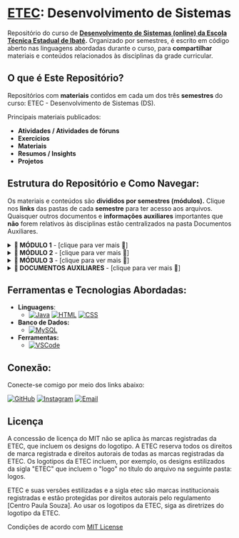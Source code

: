 # [ETEC](https://www.cps.sp.gov.br/etec/): Desenvolvimento de Sistemas 

Repositório do curso de **[Desenvolvimento de Sistemas (online) da Escola Técnica Estadual de Ibaté](https://portalgeead.cps.sp.gov.br/cursos-tecnicos-online/).** Organizado por semestres, é escrito em código aberto nas linguagens abordadas durante o curso, para **compartilhar** materiais e conteúdos relacionados às disciplinas da grade curricular.

## O que é Este Repositório?

Repositórios com **materiais** contidos em cada um dos três **semestres** do curso: ETEC - Desenvolvimento de Sistemas (DS).

Principais materiais publicados:
- **Atividades / Atividades de fóruns**
- **Exercícios**
- **Materiais**
- **Resumos / Insights**
- **Projetos**
  
## Estrutura do Repositório e Como Navegar:

Os materiais e conteúdos são **divididos por semestres (módulos).** Clique nos **links** das pastas de cada **semestre** para ter acesso aos arquivos. Quaisquer outros documentos e **informações auxiliares** importantes que **não** forem relativos às disciplinas estão centralizados na pasta Documentos Auxiliares.

<details>
  <summary><strong>📂 MÓDULO 1</strong> - [clique para ver mais 🔽] </summary>
  
  #### 🗃️ [Comunicação](semestre-1/comunicação)
  - [![atividades-forum](https://img.shields.io/badge/atividades-grey)](semestre-1/comunicação/atividades)
  - [![atividades-forum](https://img.shields.io/badge/atividades_fórum-grey)](semestre-1/comunicação/atividades-forum)
  - [![atividades-forum](https://img.shields.io/badge/materiais-grey)](semestre-1/comunicação/materiais)
  - [![atividades-forum](https://img.shields.io/badge/resumos-grey)](semestre-1/comunicação/resumos)

  #### 🗃️ [Desenvolvimento de Sistemas I](semestre-1/desenvolvimento-de-sistemas-1)
  - [![atividades-forum](https://img.shields.io/badge/atividades-grey)](semestre-1/desenvolvimento-de-sistemas-1/atividades)
  - [![atividades-forum](https://img.shields.io/badge/atividades_fórum-grey)](semestre-1/desenvolvimento-de-sistemas-1/atividades-forum)
  - [![atividades-forum](https://img.shields.io/badge/exercícios_java-grey)](semestre-1/desenvolvimento-de-sistemas-1/exercicios-java)
  - [![atividades-forum](https://img.shields.io/badge/materiais-grey)](semestre-1/desenvolvimento-de-sistemas-1/materiais)
  - [![atividades-forum](https://img.shields.io/badge/resumos-grey)](semestre-1/desenvolvimento-de-sistemas-1/resumos)

  #### 🗃️ [Tecnologia da Informação I](semestre-1/tecnologia-da-informaçao-1)
  - [![atividades-forum](https://img.shields.io/badge/atividades-grey)](semestre-1/tecnologia-da-informaçao-1/atividades)
  - [![atividades-forum](https://img.shields.io/badge/atividades_fórum-grey)](semestre-1/tecnologia-da-informaçao-1/atividades-forum)
  - [![atividades-forum](https://img.shields.io/badge/materiais-grey)](semestre-1/tecnologia-da-informaçao-1/materiais)
  - [![atividades-forum](https://img.shields.io/badge/resumos-grey)](semestre-1/tecnologia-da-informaçao-1/resumos)

  #### 📚 [Cursos de Extensão](semestre-1/cursos-extensao)
  - [![atividades-forum](https://img.shields.io/badge/cálculo_1-grey)](semestre-1/cursos-extensao/calculo-1)
  - [![atividades-forum](https://img.shields.io/badge/java_básico-grey)](semestre-1/cursos-extensao/java-basico)
</details>

<details>
  <summary><strong>📂 MÓDULO 2</strong> - [clique para ver mais 🔽] </summary>
  
  #### 🗃️ [Inglês Instrumental]()
  #### 🗃️ [Desenvolvimento de Sistemas II]()
  #### 🗃️ [Tecnologia da Informação II]()
  #### 🗃️ [Planejamento do Trabalho de Conclusão de Curso PTCC]()
</details>

<details>
  <summary><strong>📂 MÓDULO 3</strong> - [clique para ver mais 🔽] </summary>
  
  #### 🗃️ [Ética e Cidadania Organizacional]()
  #### 🗃️ [Desenvolvimento de Sistemas III]()
  #### 🗃️ [Tecnologia da Informação III]()
  #### 🗃️ [Desenvolvimento do Trabalho de Conclusão de Curso DTCC]()
</details>

<details>
  <summary><strong>📂 DOCUMENTOS AUXILIARES</strong> - [clique para ver mais 🔽] </summary>
  - 📄 [Grade Curricular]
  - 📄 [Plano do Curso]
  - 📄 [Regras para o TCC]
</details>

## Ferramentas e Tecnologias Abordadas:
- **Linguagens**:
   - [![Java](https://img.shields.io/badge/-Java-yellow?style=flat&logo=java&logoColor=white)](https://www.oracle.com/java/)
[![HTML](https://img.shields.io/badge/-HTML-orange?style=flat&logo=html5&logoColor=white)](https://developer.mozilla.org/en-US/docs/Web/HTML) [![CSS](https://img.shields.io/badge/-CSS-blue?style=flat&logo=css3&logoColor=white)](https://developer.mozilla.org/en-US/docs/Web/CSS)
- **Banco de Dados:**
   - [![MySQL](https://img.shields.io/badge/-MySQL-blue?style=flat&logo=mysql&logoColor=white)](https://www.mysql.com/)
- **Ferramentas:**
   - [![VSCode](https://img.shields.io/badge/-VSCode-blue?style=flat&logo=visualstudiocode&logoColor=white)](https://code.visualstudio.com/)


## Conexão:

Conecte-se comigo por meio dos links abaixo:

[![GitHub](https://img.shields.io/badge/-GitHub-black?style=flat&logo=github&logoColor=white)](https://github.com/matheusmassuda)
[![Instagram](https://img.shields.io/badge/-Instagram-E4405F?style=flat&logo=instagram&logoColor=white)](https://instagram.com/skilu_nozes/)
[![Email](https://img.shields.io/badge/-Email-red?style=flat&logo=gmail&logoColor=white)](mailto:mat.massuda@gmail.com)



## Licença

A concessão de licença do MIT não se aplica às marcas registradas da ETEC, que incluem os designs do logotipo. A ETEC reserva todos os direitos de marca registrada e direitos autorais de todas as marcas registradas da ETEC. Os logotipos da ETEC incluem, por exemplo, os designs estilizados da sigla "ETEC" que incluem o "logo" no título do arquivo na seguinte pasta: logos.

ETEC e suas versões estilizadas e a sigla etec são marcas institucionais registradas e estão protegidas por direitos autorais pelo regulamento [Centro Paula Souza]. Ao usar os logotipos da ETEC, siga as diretrizes do logotipo da ETEC.

Condições de acordo com [MIT License](https://github.com/matheusmassuda/teste-git-github/blob/main/LICENSE)


